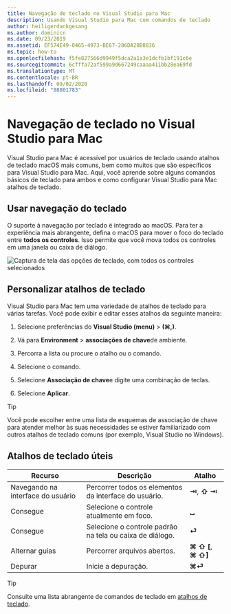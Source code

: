 ```yaml
---
title: Navegação de teclado no Visual Studio para Mac
description: Usando Visual Studio para Mac com comandos de teclado
author: heiligerdankgesang
ms.author: dominicn
ms.date: 09/23/2019
ms.assetid: EF574E49-0465-4973-BE67-286DA20B8836
ms.topic: how-to
ms.openlocfilehash: f5fe827566d9949f5dca2a1a3e1dcfb1bf191c6e
ms.sourcegitcommit: 6cfffa72af599a9d667249caaaa411bb28ea69fd
ms.translationtype: MT
ms.contentlocale: pt-BR
ms.lasthandoff: 09/02/2020
ms.locfileid: "88801783"
---
```

# <a name="keyboard-navigation-in-visual-studio-for-mac"></a>Navegação de teclado no Visual Studio para Mac

Visual Studio para Mac é acessível por usuários de teclado usando atalhos de teclado macOS mais comuns, bem como muitos que são específicos para Visual Studio para Mac. Aqui, você aprende sobre alguns comandos básicos de teclado para ambos e como configurar Visual Studio para Mac atalhos de teclado.

## <a name="use-keyboard-navigation"></a>Usar navegação do teclado

O suporte à navegação por teclado é integrado ao macOS. Para ter a experiência mais abrangente, defina o macOS para mover o foco do teclado entre **todos os controles**. Isso permite que você mova todos os controles em uma janela ou caixa de diálogo.

![Captura de tela das opções de teclado, com todos os controles selecionados](media/accessibility-preferences-keyboard.png)

## <a name="customize-keyboard-shortcuts"></a>Personalizar atalhos de teclado

Visual Studio para Mac tem uma variedade de atalhos de teclado para várias tarefas. Você pode exibir e editar esses atalhos da seguinte maneira:

1. Selecione preferências do **Visual Studio (menu)**  >  **(&#8984;,)**.

1. Vá para **Environment**  >  **associações de chave**de ambiente.

1. Percorra a lista ou procure o atalho ou o comando.

1. Selecione o comando.

1. Selecione **Associação de chave**e digite uma combinação de teclas.

1. Selecione **Aplicar**.

> [!TIP]
> Você pode escolher entre uma lista de esquemas de associação de chave para atender melhor às suas necessidades se estiver familiarizado com outros atalhos de teclado comuns (por exemplo, Visual Studio no Windows).

## <a name="useful-keyboard-shortcuts"></a>Atalhos de teclado úteis

|Recurso         |Descrição                                   |Atalho         |
|----------------|----------------------------------------------|-----------------|
|Navegando na interface do usuário   |Percorrer todos os elementos da interface do usuário.               |**⇥**, **⇧ ⇥**    |
|Consegue        |Selecione o controle atualmente em foco.         |**␣**            |
|Consegue        |Selecione o controle padrão na tela ou caixa de diálogo. |**⏎**            |
|Alternar guias     |Percorrer arquivos abertos.                      |**⌘ ⇧ [**, **⌘ ⇧]** |
|Depurar           |Inicie a depuração.                               |**⌘⏎**           |

> [!TIP]
> Consulte uma lista abrangente de comandos de teclado em [atalhos de teclado](keyboard-shortcuts.md).